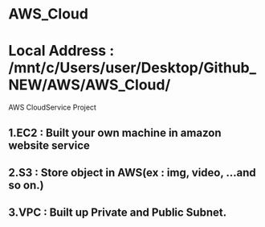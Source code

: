 # AWS_Cloud

# Local Address : /mnt/c/Users/user/Desktop/Github_NEW/AWS/AWS_Cloud/

AWS CloudService Project

## 1.EC2 : Built your own machine in amazon website service <br>

## 2.S3 : Store object in AWS(ex : img, video, ...and so on.)

## 3.VPC : Built up Private and Public Subnet.
